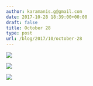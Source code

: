 ```yaml
---
author: karamanis.g@gmail.com
date: 2017-10-28 18:39:00+00:00
draft: false
title: October 28
type: post
url: /blog/2017/10/october-28
---
```




  
   ![](https://images.squarespace-cdn.com/content/v1/4f3f61bae4b063b909445965/1509211570192-A0J9Q0BMARKUUGX1MP4N/ke17ZwdGBToddI8pDm48kNiEM88mrzHRsd1mQ3bxVct7gQa3H78H3Y0txjaiv_0fDoOvxcdMmMKkDsyUqMSsMWxHk725yiiHCCLfrh8O1z4YTzHvnKhyp6Da-NYroOW3ZGjoBKy3azqku80C789l0s0XaMNjCqAzRibjnE_wBlkZ2axuMlPfqFLWy-3Tjp4nKScCHg1XF4aLsQJlo6oYbA/IMG_2509.jpg?format=original)

  

  
   ![](https://images.squarespace-cdn.com/content/v1/4f3f61bae4b063b909445965/1509213578890-OB0ZXYIVE5N266Y1YHTB/ke17ZwdGBToddI8pDm48kF9aEDQaTpZHfWEO2zppK7Z7gQa3H78H3Y0txjaiv_0fDoOvxcdMmMKkDsyUqMSsMWxHk725yiiHCCLfrh8O1z5QPOohDIaIeljMHgDF5CVlOqpeNLcJ80NK65_fV7S1UX7HUUwySjcPdRBGehEKrDf5zebfiuf9u6oCHzr2lsfYZD7bBzAwq_2wCJyqgJebgg/IMG_2513.jpg?format=original)

  

  
   ![](https://images.squarespace-cdn.com/content/v1/4f3f61bae4b063b909445965/1509211865834-CUN4ULY6IWZK7QPOC1FM/ke17ZwdGBToddI8pDm48kJUlZr2Ql5GtSKWrQpjur5t7gQa3H78H3Y0txjaiv_0fDoOvxcdMmMKkDsyUqMSsMWxHk725yiiHCCLfrh8O1z5QPOohDIaIeljMHgDF5CVlOqpeNLcJ80NK65_fV7S1UfNdxJhjhuaNor070w_QAc94zjGLGXCa1tSmDVMXf8RUVhMJRmnnhuU1v2M8fLFyJw/IMG_2519.jpg?format=original)

  


